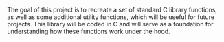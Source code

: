 The goal of this project is to recreate a set of standard C library functions, as well as some additional utility functions, which will be useful for future projects. 
This library will be coded in C and will serve as a foundation for understanding how these functions work under the hood.
